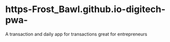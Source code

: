 # https-Frost_Bawl.github.io-digitech-pwa-
A transaction and daily app for transactions great for entrepreneurs 
